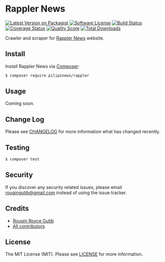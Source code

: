# Rappler News

[![Latest Version on Packagist][ico-version]][link-packagist]
[![Software License][ico-license]][link-license]
[![Build Status][ico-travis]][link-travis]
[![Coverage Status][ico-scrutinizer]][link-scrutinizer]
[![Quality Score][ico-code-quality]][link-code-quality]
[![Total Downloads][ico-downloads]][link-downloads]

Crawler and scraper for [Rappler News](https://www.rappler.com/) website.

## Install

Install Rappler News via [Composer](https://getcomposer.org):

``` bash
$ composer require pilipinews/rappler
```

## Usage

Coming soon.

## Change Log

Please see [CHANGELOG][link-changelog] for more information what has changed recently.

## Testing

``` bash
$ composer test
```

## Security

If you discover any security related issues, please email rougingutib@gmail.com instead of using the issue tracker.

## Credits

- [Rougin Royce Gutib][link-author]
- [All contributors][link-contributors]

## License

The MIT License (MIT). Please see [LICENSE][link-license] for more information.

[ico-version]: https://img.shields.io/packagist/v/pilipinews/rappler.svg?style=flat-square
[ico-license]: https://img.shields.io/badge/license-MIT-brightgreen.svg?style=flat-square
[ico-travis]: https://img.shields.io/travis/pilipinews/rappler/master.svg?style=flat-square
[ico-scrutinizer]: https://img.shields.io/scrutinizer/coverage/g/pilipinews/rappler.svg?style=flat-square
[ico-code-quality]: https://img.shields.io/scrutinizer/g/pilipinews/rappler.svg?style=flat-square
[ico-downloads]: https://img.shields.io/packagist/dt/pilipinews/rappler.svg?style=flat-square

[link-author]: https://rougin.github.io
[link-changelog]: https://github.com/pilipinews/rappler/blob/master/CHANGELOG.md
[link-code-quality]: https://scrutinizer-ci.com/g/pilipinews/rappler
[link-contributors]: https://github.com/pilipinews/rappler/contributors
[link-downloads]: https://packagist.org/packages/pilipinews/rappler
[link-license]: https://github.com/pilipinews/rappler/blob/master/LICENSE.md
[link-packagist]: https://packagist.org/packages/pilipinews/rappler
[link-scrutinizer]: https://scrutinizer-ci.com/g/pilipinews/rappler/code-structure
[link-travis]: https://travis-ci.org/pilipinews/rappler